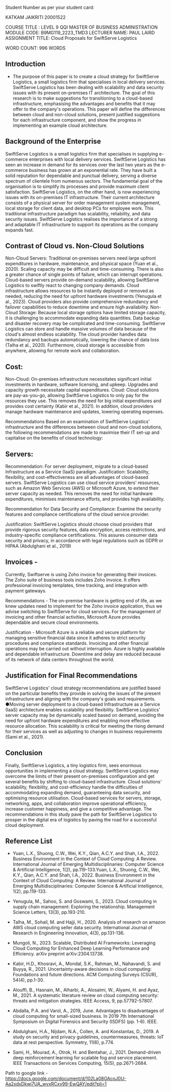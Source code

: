 Student Number as per your student card: 

KATKAM JAIKRITI 			20001522 

COURSE TITLE :  LEVEL 9 QQI MASTER OF BUSINESS ADMINISTRATION 
MODULE CODE:  B9MG119_2223_TMD3 
LECTURER NAME:  PAUL LAIRD 
ASSIGNMENT TITLE: Cloud Proposals for SwiftServe Logistics






WORD COUNT: 996 WORDS












Introduction
-------------
- The purpose of this paper is to create a cloud strategy for SwiftServe Logistics, a small logistics firm that specialises in local delivery services. SwiftServe Logistics has been dealing with scalability and data security issues with its present on-premises IT architecture. The goal of this research is to make suggestions for transitioning to a cloud-based infrastructure, emphasising the advantages and benefits that it may offer to the company's operations. This paper will define the differences between cloud and non-cloud solutions, present justified suggestions for each infrastructure component, and show the progress in implementing an example cloud architecture.
  
Background of the Enterprise
-----------------------------
SwiftServe Logistics is a small logistics firm that specialises in supplying e-commerce enterprises with local delivery services. SwiftServe Logistics has seen an increase in demand for its services over the last two years as the e-commerce business has grown at an exponential rate. They have built a solid reputation for dependable and punctual delivery, serving a diverse spectrum of clientele from numerous sectors.
The fundamental goal of the organisation is to simplify its processes and provide maximum client satisfaction. SwiftServe Logistics, on the other hand, is now experiencing issues with its on-premises IT infrastructure. Their current architecture consists of a physical server for order management system management, local storage for client data, and desktop PCs for employee work. This traditional infrastructure paradigm has scalability, reliability, and data security issues. SwiftServe Logistics realises the importance of a strong and adaptable IT infrastructure to support its operations as the company expands fast. 

Contrast of Cloud vs. Non-Cloud Solutions
-----------------------------------------
Non-Cloud Servers: Traditional on-premises servers need large upfront expenditures in hardware, maintenance, and physical space (Yuan et al., 2020). Scaling capacity may be difficult and time-consuming. There is also a greater chance of single points of failure, which can interrupt operations.
Cloud-based servers provide on-demand scalability, allowing SwiftServe Logistics to swiftly react to changing company demands. Cloud infrastructure allows resources to be instantly deployed or removed as needed, reducing the need for upfront hardware investments (Yenugula et al., 2023). Cloud providers also provide comprehensive redundancy and failover capabilities to reduce downtime and ensure high availability.
Non-Cloud Storage: Because local storage options have limited storage capacity, it is challenging to accommodate expanding data quantities. Data backup and disaster recovery may be complicated and time-consuming.
SwiftServe Logistics can store and handle massive volumes of data because of the cloud's almost endless scalability. The cloud provider handles data redundancy and backups automatically, lowering the chance of data loss (Talha et al., 2020). Furthermore, cloud storage is accessible from anywhere, allowing for remote work and collaboration.


Cost:
----
Non-Cloud: On-premises infrastructure necessitates significant initial investments in hardware, software licensing, and upkeep. Upgrades and capacity growth necessitate capital expenditures.
Cloud: Cloud solutions are pay-as-you-go, allowing SwiftServe Logistics to only pay for the resources they use. This removes the need for big initial expenditures and provides cost certainty (Kabir et al., 2021). In addition, cloud providers manage hardware maintenance and updates, lowering operating expenses.

Recommendations
Based on an examination of SwiftServe Logistics' infrastructure and the differences between cloud and non-cloud solutions, the following recommendations are made to maximise their IT set-up and capitalise on the benefits of cloud technology:




Servers:
-------
Recommendation: For server deployment, migrate to a cloud-based Infrastructure as a Service (IaaS) paradigm.
Justification: Scalability, flexibility, and cost-effectiveness are all advantages of cloud-based servers. SwiftServe Logistics can use cloud service providers' resources, such as Amazon Web Services (AWS) or Microsoft Azure, to extend their server capacity as needed. This removes the need for initial hardware expenditures, minimises maintenance efforts, and provides high availability.

Recommendation for Data Security and Compliance: Examine the security features and compliance certifications of the cloud service provider.

Justification: SwiftServe Logistics should choose cloud providers that provide rigorous security features, data encryption, access restrictions, and industry-specific compliance certifications. This assures consumer data security and privacy, in accordance with legal regulations such as GDPR or HIPAA (Abdulghani et al., 2019)

Invoices - 
--------
Currently, Swiftserve is using Zoho invoice for generating their invoices. The Zoho suite of business tools includes Zoho Invoice. It offers professional invoicing templates, time tracking, and integration with payment gateways.

Recommendations -
The on-premise hardware is getting end of life, as we knew updates need to implement for the Zoho invoice application, thus we advise switching to SwiftServe for cloud services.
For the management of invoicing and other financial activities, Microsoft Azure provides dependable and secure cloud environments.


Justification -
Microsoft Azure is a reliable and secure platform for managing sensitive financial data since it adheres to strict security procedures and compliance standards. Invoicing and other financial operations may be carried out without interruption. Azure is highly available and dependable infrastructure. Downtime and delay are reduced because of its network of data centers throughout the world.


Justification for Final Recommendations
---------------------------------------
SwiftServe Logistics' cloud strategy recommendations are justified based on the particular benefits they provide in solving the issues of the present infrastructure and aligning with the company's goals and requirements.
●Moving server deployment to a cloud-based Infrastructure as a Service (IaaS) architecture enables scalability and flexibility. SwiftServe Logistics' server capacity may be dynamically scaled based on demand, avoiding the need for upfront hardware expenditures and enabling more effective resource allocation. This scalability is critical for meeting the rising demand for their services as well as adjusting to changes in business requirements (Sami et al., 2021).

Conclusion
----------
Finally, SwiftServe Logistics, a tiny logistics firm, sees enormous opportunities in implementing a cloud strategy. SwiftServe Logistics may overcome the limits of their present on-premises configuration and get several benefits by shifting to cloud-based infrastructure. Cloud solutions' scalability, flexibility, and cost-efficiency handle the difficulties of accommodating expanding demand, guaranteeing data security, and optimising resource utilisation. Cloud-based services for servers, storage, networking, apps, and collaboration improve operational efficiency, increase customer happiness, and give a competitive advantage. The recommendations in this study pave the path for SwiftServe Logistics to prosper in the digital era of logistics by paving the road for a successful cloud deployment.


Reference List
--------------
- Yuan, L.X., Shuong, C.W., Wei, K.Y., Qian, A.C.Y. and Shah, I.A., 2022. Business Environment in the Context of Cloud Computing: A Review. International Journal of Emerging Multidisciplinaries: Computer Science & Artificial Intelligence, 1(2), pp.119-133.Yuan, L.X., Shuong, C.W., Wei, K.Y., Qian, A.C.Y. and Shah, I.A., 2022. Business Environment in the Context of Cloud Computing: A Review. International Journal of Emerging Multidisciplinaries: Computer Science & Artificial Intelligence, 1(2), pp.119-133.

- Yenugula, M., Sahoo, S. and Goswami, S., 2023. Cloud computing in supply chain management: Exploring the relationship. Management Science Letters, 13(3), pp.193-210.
- Talha, M., Sohail, M. and Hajji, H., 2020. Analysis of research on amazon AWS cloud computing seller data security. International Journal of Research in Engineering Innovation, 4(3), pp.131-136.
- Mungoli, N., 2023. Scalable, Distributed AI Frameworks: Leveraging Cloud Computing for Enhanced Deep Learning Performance and Efficiency. arXiv preprint arXiv:2304.13738.
- Kabir, H.D., Khosravi, A., Mondal, S.K., Rahman, M., Nahavandi, S. and Buyya, R., 2021. Uncertainty-aware decisions in cloud computing: Foundations and future directions. ACM Computing Surveys (CSUR), 54(4), pp.1-30.
- Alouffi, B., Hasnain, M., Alharbi, A., Alosaimi, W., Alyami, H. and Ayaz, M., 2021. A systematic literature review on cloud computing security: threats and mitigation strategies. IEEE Access, 9, pp.57792-57807.
- Abdalla, P.A. and Varol, A., 2019, June. Advantages to disadvantages of cloud computing for small-sized business. In 2019 7th International Symposium on Digital Forensics and Security (ISDFS) (pp. 1-6). IEEE.
- Abdulghani, H.A., Nijdam, N.A., Collen, A. and Konstantas, D., 2019. A study on security and privacy guidelines, countermeasures, threats: IoT data at rest perspective. Symmetry, 11(6), p.774.
- Sami, H., Mourad, A., Otrok, H. and Bentahar, J., 2021. Demand-driven deep reinforcement learning for scalable fog and service placement. IEEE Transactions on Services Computing, 15(5), pp.2671-2684.


Path to google link - https://docs.google.com/document/d/102La08GAcoJ0U-Aa2xdxDkwi7UA_wyxRCxv99-EwQAY/edit?pli=1
